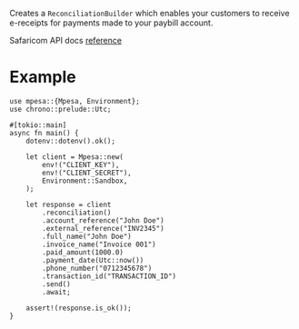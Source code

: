 Creates a `ReconciliationBuilder` which enables your customers to receive e-receipts for payments made to your paybill account.

Safaricom API docs [reference](https://developer.safaricom.co.ke/APIs/BillManager)

# Example
```rust,ignore
use mpesa::{Mpesa, Environment};
use chrono::prelude::Utc;

#[tokio::main]
async fn main() {
    dotenv::dotenv().ok();

    let client = Mpesa::new(
        env!("CLIENT_KEY"),
        env!("CLIENT_SECRET"),
        Environment::Sandbox,
    );

    let response = client
        .reconciliation()
        .account_reference("John Doe")
        .external_reference("INV2345")
        .full_name("John Doe")
        .invoice_name("Invoice 001")
        .paid_amount(1000.0)
        .payment_date(Utc::now())
        .phone_number("0712345678")
        .transaction_id("TRANSACTION_ID")
        .send()
        .await;

    assert!(response.is_ok());
}
```
